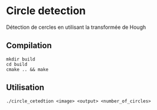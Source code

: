 # Circle detection
Détection de cercles en utilisant la transformée de Hough

## Compilation

```
mkdir build
cd build
cmake .. && make
```

## Utilisation

```
./circle_cetedtion <image> <output> <number_of_circles>
```